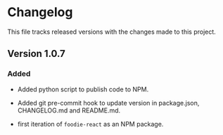 # Changelog

This file tracks released versions with the changes made to this project.

## Version 1.0.7

### Added

- Added python script to publish code to NPM.
- Added git pre-commit hook to update version in package.json, CHANGELOG.md and README.md.

- first iteration of `foodie-react` as an NPM package.
